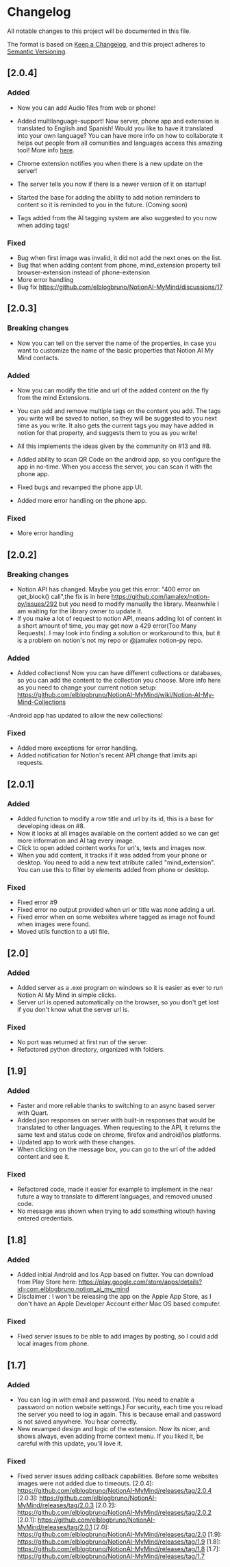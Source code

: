 # Changelog

All notable changes to this project will be documented in this file.

The format is based on [Keep a Changelog](https://keepachangelog.com/en/1.0.0/),
and this project adheres to [Semantic Versioning](https://semver.org/spec/v2.0.0.html).

## [2.0.4]

### Added 

- Now you can add Audio files from web or phone!
- Added multilanguage-support! Now server, phone app and extension is translated to English and Spanish! Would you like to have it translated into your own language? You can have more info on how to collaborate it helps out people from all comunities and languages access this amazing tool! More info [here](https://github.com/elblogbruno/NotionAI-MyMind-Translations).

- Chrome extension notifies you when there is a new update on the server!
- The server tells you now if there is a newer version of it on startup!
- Started the base for adding the ability to add notion reminders to content so it is reminded to you in the future. (Coming soon)
- Tags added from the AI tagging system are also suggested to you now when adding tags!

### Fixed
- Bug when first image was invalid, it did not add the next ones on the list.
- Bug that when adding content from phone, mind_extension property tell browser-extension instead of phone-extension
- More error handling
- Bug fix https://github.com/elblogbruno/NotionAI-MyMind/discussions/17
## [2.0.3]

### Breaking changes
- Now you can tell on the server the name of the properties, in case you want to customize the name of the basic properties that Notion AI My Mind contacts.

### Added 

- Now you can modify the title and url of the added content on the fly from the mind Extensions.
- You can add and remove multiple tags on the content you add. The tags you write will be saved to notion, so they will be suggested to you next time as you write.
  It also gets the current tags you may have added in notion for that property, and suggests them to you as you write!
- All this implements the ideas given by the community on #13 and #8.

- Added ability to scan QR Code on the android app, so you configure the app in no-time. When you access the server, you can scan it with the phone app.
- Fixed bugs and revamped the phone app UI. 
- Added more error handling on the phone app.
### Fixed

- More error handling

## [2.0.2]

### Breaking changes
- Notion API has changed. Maybe you get this error: "400 error on get_block() call",the fix is in here https://github.com/jamalex/notion-py/issues/292 but you need to modify manually the library. Meanwhile I am waiting for the library owner to update it.
- If you make a lot of request to notion API, means adding lot of content in a short amount of time, you may get now a 429 error(Too Many Requests). I may look into finding a solution or workaround to this, but it is a problem on notion's not my repo or @jamalex notion-py repo.

### Added 

- Added collections! Now you can have different collections or databases, so you can add the content to the collection you choose. More info here as you need to change your current notion setup:  https://github.com/elblogbruno/NotionAI-MyMind/wiki/Notion-AI-My-Mind-Collections

-Android app has updated to allow the new collections!

### Fixed

- Added more exceptions for error handling.
- Added notification for Notion's recent API change that limits api requests.

## [2.0.1]

### Added 

- Added function to modify a row title and url by its id, this is a base for developing ideas on #8.
- Now it looks at all images available on the content added so we can get more information and AI tag every image.
- Click to open added content works for url's, texts and images now.
- When you add content, it tracks if it was added from your phone or desktop. You need to add a new text atribute called "mind_extension". You can use this to filter by elements added from phone or desktop.
### Fixed

- Fixed error #9
- Fixed error no output provided when url or title was none adding a url.
- Fixed error when on some websites where tagged as image not found when images were found.
- Moved utils function to a util file.

## [2.0]

### Added 

- Added server as a .exe program on windows so it is easier as ever to run Notion AI My Mind in simple clicks.
- Server url is opened automatically on the browser, so you don't get lost if you don't know what the server url is.


### Fixed

- No port was returned at first run of the server.
- Refactored python directory, organized with folders.

## [1.9]

### Added 

- Faster and more reliable thanks to switching to an async based server with Quart. 
- Added json responses on server with built-in responses that would be translated to other languages. When requesting to the API, it returns the same text and status code on chrome, firefox and android/ios platforms.
- Updated app to work with these changes.
- When clicking on the message box, you can go to the url of the added content and see it.

### Fixed

- Refactored code, made it easier for example to implement in the near future a way to translate to different languages, and removed unused code.
- No message was shown when trying to add something witouth having entered credentials.

## [1.8]

### Added 

- Added initial Android and Ios App based on flutter. You can download from Play Store here: https://play.google.com/store/apps/details?id=com.elblogbruno.notion_ai_my_mind
- Disclaimer : I won't be releasing the app on the Apple App Store, as I don't have an Apple Developer Account either Mac OS based computer.

### Fixed

- Fixed server issues to be able to add images by posting, so I could add local images from phone.

## [1.7]

### Added 

- You can log in with email and password. (You need to enable a password on notion website settings.) For security, each time you reload the server you need to log in again. This is because email and password is not saved anywhere. You hear correctly.
- New revamped design and logic of the extension. Now its nicer, and shows always, even adding frome context menu. If you liked it, be careful with this update, you'll love it. 

### Fixed

- Fixed server issues adding callback capabilities. Before some websites images were not added due to timeouts.
[2.0.4]: https://github.com/elblogbruno/NotionAI-MyMind/releases/tag/2.0.4
[2.0.3]: https://github.com/elblogbruno/NotionAI-MyMind/releases/tag/2.0.3
[2.0.2]: https://github.com/elblogbruno/NotionAI-MyMind/releases/tag/2.0.2
[2.0.1]: https://github.com/elblogbruno/NotionAI-MyMind/releases/tag/2.0.1
[2.0]: https://github.com/elblogbruno/NotionAI-MyMind/releases/tag/2.0
[1.9]: https://github.com/elblogbruno/NotionAI-MyMind/releases/tag/1.9
[1.8]: https://github.com/elblogbruno/NotionAI-MyMind/releases/tag/1.8
[1.7]: https://github.com/elblogbruno/NotionAI-MyMind/releases/tag/1.7
